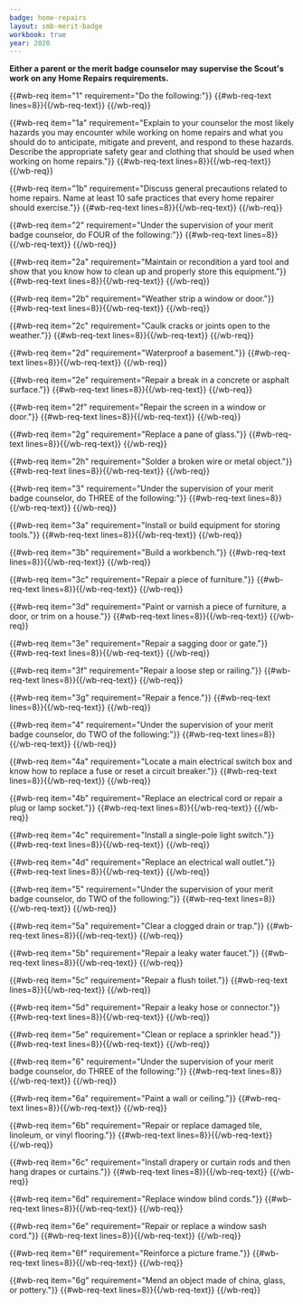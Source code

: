 ```yaml
---
badge: home-repairs
layout: smb-merit-badge
workbook: true
year: 2020
---
```



**Either a parent or the merit badge counselor may supervise the Scout's work on any Home Repairs requirements.**

{{#wb-req item="1" requirement="Do the following:"}}
{{#wb-req-text lines=8}}{{/wb-req-text}}
{{/wb-req}}

{{#wb-req item="1a" requirement="Explain to your counselor the most likely hazards you may encounter while working on home repairs and what you should do to anticipate, mitigate and prevent, and respond to these hazards. Describe the appropriate safety gear and clothing that should be used when working on home repairs."}}
{{#wb-req-text lines=8}}{{/wb-req-text}}
{{/wb-req}}

{{#wb-req item="1b" requirement="Discuss general precautions related to home repairs. Name at least 10 safe practices that every home repairer should exercise."}}
{{#wb-req-text lines=8}}{{/wb-req-text}}
{{/wb-req}}

{{#wb-req item="2" requirement="Under the supervision of your merit badge counselor, do FOUR of the following:"}}
{{#wb-req-text lines=8}}{{/wb-req-text}}
{{/wb-req}}

{{#wb-req item="2a" requirement="Maintain or recondition a yard tool and show that you know how to clean up and properly store this equipment."}}
{{#wb-req-text lines=8}}{{/wb-req-text}}
{{/wb-req}}

{{#wb-req item="2b" requirement="Weather strip a window or door."}}
{{#wb-req-text lines=8}}{{/wb-req-text}}
{{/wb-req}}

{{#wb-req item="2c" requirement="Caulk cracks or joints open to the weather."}}
{{#wb-req-text lines=8}}{{/wb-req-text}}
{{/wb-req}}

{{#wb-req item="2d" requirement="Waterproof a basement."}}
{{#wb-req-text lines=8}}{{/wb-req-text}}
{{/wb-req}}

{{#wb-req item="2e" requirement="Repair a break in a concrete or asphalt surface."}}
{{#wb-req-text lines=8}}{{/wb-req-text}}
{{/wb-req}}

{{#wb-req item="2f" requirement="Repair the screen in a window or door."}}
{{#wb-req-text lines=8}}{{/wb-req-text}}
{{/wb-req}}

{{#wb-req item="2g" requirement="Replace a pane of glass."}}
{{#wb-req-text lines=8}}{{/wb-req-text}}
{{/wb-req}}

{{#wb-req item="2h" requirement="Solder a broken wire or metal object."}}
{{#wb-req-text lines=8}}{{/wb-req-text}}
{{/wb-req}}

{{#wb-req item="3" requirement="Under the supervision of your merit badge counselor, do THREE of the following:"}}
{{#wb-req-text lines=8}}{{/wb-req-text}}
{{/wb-req}}

{{#wb-req item="3a" requirement="Install or build equipment for storing tools."}}
{{#wb-req-text lines=8}}{{/wb-req-text}}
{{/wb-req}}

{{#wb-req item="3b" requirement="Build a workbench."}}
{{#wb-req-text lines=8}}{{/wb-req-text}}
{{/wb-req}}

{{#wb-req item="3c" requirement="Repair a piece of furniture."}}
{{#wb-req-text lines=8}}{{/wb-req-text}}
{{/wb-req}}

{{#wb-req item="3d" requirement="Paint or varnish a piece of furniture, a door, or trim on a house."}}
{{#wb-req-text lines=8}}{{/wb-req-text}}
{{/wb-req}}

{{#wb-req item="3e" requirement="Repair a sagging door or gate."}}
{{#wb-req-text lines=8}}{{/wb-req-text}}
{{/wb-req}}

{{#wb-req item="3f" requirement="Repair a loose step or railing."}}
{{#wb-req-text lines=8}}{{/wb-req-text}}
{{/wb-req}}

{{#wb-req item="3g" requirement="Repair a fence."}}
{{#wb-req-text lines=8}}{{/wb-req-text}}
{{/wb-req}}

{{#wb-req item="4" requirement="Under the supervision of your merit badge counselor, do TWO of the following:"}}
{{#wb-req-text lines=8}}{{/wb-req-text}}
{{/wb-req}}

{{#wb-req item="4a" requirement="Locate a main electrical switch box and know how to replace a fuse or reset a circuit breaker."}}
{{#wb-req-text lines=8}}{{/wb-req-text}}
{{/wb-req}}

{{#wb-req item="4b" requirement="Replace an electrical cord or repair a plug or lamp socket."}}
{{#wb-req-text lines=8}}{{/wb-req-text}}
{{/wb-req}}

{{#wb-req item="4c" requirement="Install a single-pole light switch."}}
{{#wb-req-text lines=8}}{{/wb-req-text}}
{{/wb-req}}

{{#wb-req item="4d" requirement="Replace an electrical wall outlet."}}
{{#wb-req-text lines=8}}{{/wb-req-text}}
{{/wb-req}}

{{#wb-req item="5" requirement="Under the supervision of your merit badge counselor, do TWO of the following:"}}
{{#wb-req-text lines=8}}{{/wb-req-text}}
{{/wb-req}}

{{#wb-req item="5a" requirement="Clear a clogged drain or trap."}}
{{#wb-req-text lines=8}}{{/wb-req-text}}
{{/wb-req}}

{{#wb-req item="5b" requirement="Repair a leaky water faucet."}}
{{#wb-req-text lines=8}}{{/wb-req-text}}
{{/wb-req}}

{{#wb-req item="5c" requirement="Repair a flush toilet."}}
{{#wb-req-text lines=8}}{{/wb-req-text}}
{{/wb-req}}

{{#wb-req item="5d" requirement="Repair a leaky hose or connector."}}
{{#wb-req-text lines=8}}{{/wb-req-text}}
{{/wb-req}}

{{#wb-req item="5e" requirement="Clean or replace a sprinkler head."}}
{{#wb-req-text lines=8}}{{/wb-req-text}}
{{/wb-req}}

{{#wb-req item="6" requirement="Under the supervision of your merit badge counselor, do THREE of the following:"}}
{{#wb-req-text lines=8}}{{/wb-req-text}}
{{/wb-req}}

{{#wb-req item="6a" requirement="Paint a wall or ceiling."}}
{{#wb-req-text lines=8}}{{/wb-req-text}}
{{/wb-req}}

{{#wb-req item="6b" requirement="Repair or replace damaged tile, linoleum, or vinyl flooring."}}
{{#wb-req-text lines=8}}{{/wb-req-text}}
{{/wb-req}}

{{#wb-req item="6c" requirement="Install drapery or curtain rods and then hang drapes or curtains."}}
{{#wb-req-text lines=8}}{{/wb-req-text}}
{{/wb-req}}

{{#wb-req item="6d" requirement="Replace window blind cords."}}
{{#wb-req-text lines=8}}{{/wb-req-text}}
{{/wb-req}}

{{#wb-req item="6e" requirement="Repair or replace a window sash cord."}}
{{#wb-req-text lines=8}}{{/wb-req-text}}
{{/wb-req}}

{{#wb-req item="6f" requirement="Reinforce a picture frame."}}
{{#wb-req-text lines=8}}{{/wb-req-text}}
{{/wb-req}}

{{#wb-req item="6g" requirement="Mend an object made of china, glass, or pottery."}}
{{#wb-req-text lines=8}}{{/wb-req-text}}
{{/wb-req}}
